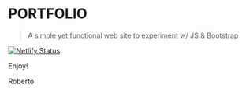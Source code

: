 # PORTFOLIO

>A simple yet functional web site to experiment w/ JS & Bootstrap


[![Netlify Status](https://api.netlify.com/api/v1/badges/d44132eb-9923-47ed-9a60-58cc734dbeee/deploy-status)](https://app.netlify.com/sites/robertocastelliteal/deploys)

Enjoy!

Roberto
